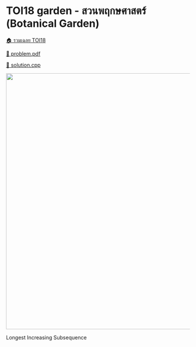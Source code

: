 <!-- @codegen_problem begin -->

# TOI18 garden - สวนพฤกษศาสตร์ (Botanical Garden)

[🏠 รวมเฉลย TOI18](../)

[💎 problem.pdf](./toi18_garden.pdf)

[🎉 solution.cpp](./toi18_garden.cpp)

<img width="700" src="https://github.com/krist7599555/toi/assets/19445033/f49b28cb-9821-4501-a709-921476f11828" />
<!-- @codegen_problem end -->

Longest Increasing Subsequence
